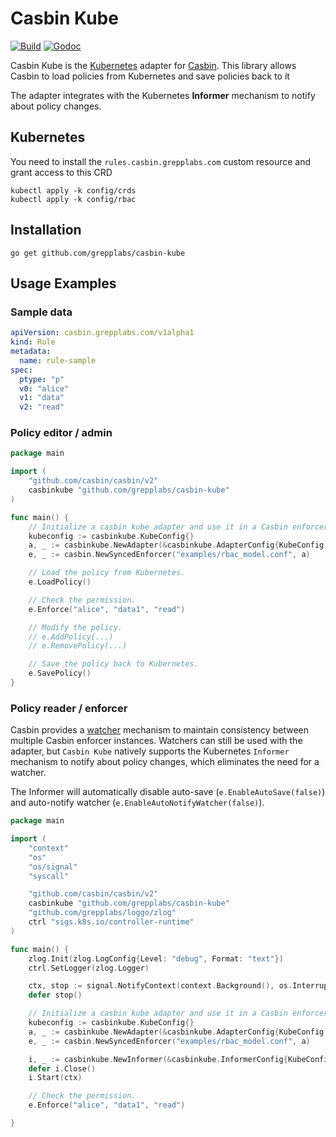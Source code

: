 Casbin Kube
====

[![Build](https://github.com/grepplabs/casbin-kube/actions/workflows/ci.yml/badge.svg)](https://github.com/grepplabs/casbin-kube/actions/workflows/ci.yml)
[![Godoc](https://godoc.org/github.com/casbin/casbin?status.svg)](https://pkg.go.dev/github.com/grepplabs/casbin-kube)

Casbin Kube is the [Kubernetes](https://kubernetes.io/) adapter for [Casbin](https://github.com/casbin/casbin). This library allows Casbin to load policies from Kubernetes and save policies back to it

The adapter integrates with the Kubernetes **Informer** mechanism to notify about policy changes.

## Kubernetes 

You need to install the `rules.casbin.grepplabs.com` custom resource and grant access to this CRD

```
kubectl apply -k config/crds
kubectl apply -k config/rbac
```

## Installation

    go get github.com/grepplabs/casbin-kube

## Usage Examples

### Sample data

```yaml
apiVersion: casbin.grepplabs.com/v1alpha1
kind: Rule
metadata:
  name: rule-sample
spec:
  ptype: "p"
  v0: "alice"
  v1: "data"
  v2: "read"
``` 

### Policy editor / admin 

```go
package main

import (
    "github.com/casbin/casbin/v2"
    casbinkube "github.com/grepplabs/casbin-kube"
)

func main() {
    // Initialize a casbin kube adapter and use it in a Casbin enforcer:
    kubeconfig := casbinkube.KubeConfig{}
    a, _ := casbinkube.NewAdapter(&casbinkube.AdapterConfig{KubeConfig: kubeconfig})
    e, _ := casbin.NewSyncedEnforcer("examples/rbac_model.conf", a)

    // Load the policy from Kubernetes.
    e.LoadPolicy()

    // Check the permission.
    e.Enforce("alice", "data1", "read")

    // Modify the policy.
    // e.AddPolicy(...)
    // e.RemovePolicy(...)

    // Save the policy back to Kubernetes.
    e.SavePolicy()
}
```

### Policy reader / enforcer

Casbin provides a [watcher](https://casbin.org/docs/watchers) mechanism to maintain consistency between multiple Casbin enforcer instances. 
Watchers can still be used with the adapter, but `Casbin Kube` natively supports the Kubernetes `Informer` mechanism to notify about policy changes, 
which eliminates the need for a watcher.

The Informer will automatically disable auto-save (`e.EnableAutoSave(false)`) and auto-notify watcher (`e.EnableAutoNotifyWatcher(false)`).

```go
package main

import (
	"context"
	"os"
	"os/signal"
	"syscall"

	"github.com/casbin/casbin/v2"
	casbinkube "github.com/grepplabs/casbin-kube"
	"github.com/grepplabs/loggo/zlog"
	ctrl "sigs.k8s.io/controller-runtime"
)

func main() {
	zlog.Init(zlog.LogConfig{Level: "debug", Format: "text"})
	ctrl.SetLogger(zlog.Logger)

	ctx, stop := signal.NotifyContext(context.Background(), os.Interrupt, syscall.SIGTERM)
	defer stop()

	// Initialize a casbin kube adapter and use it in a Casbin enforcer:
	kubeconfig := casbinkube.KubeConfig{}
	a, _ := casbinkube.NewAdapter(&casbinkube.AdapterConfig{KubeConfig: kubeconfig})
	e, _ := casbin.NewSyncedEnforcer("examples/rbac_model.conf", a)

	i, _ := casbinkube.NewInformer(&casbinkube.InformerConfig{KubeConfig: kubeconfig}, e)
	defer i.Close()
	i.Start(ctx)

	// Check the permission.
	e.Enforce("alice", "data1", "read")

}
```